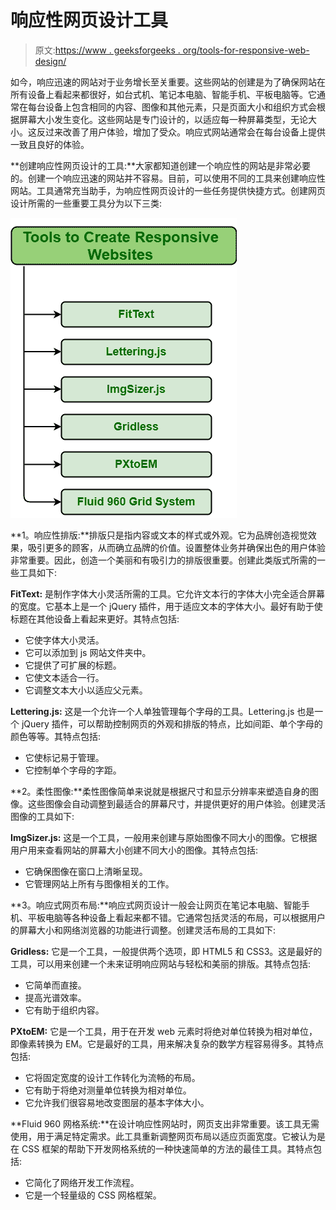 # 响应性网页设计工具

> 原文:[https://www . geeksforgeeks . org/tools-for-responsive-web-design/](https://www.geeksforgeeks.org/tools-for-responsive-web-design/)

如今，响应迅速的网站对于业务增长至关重要。这些网站的创建是为了确保网站在所有设备上看起来都很好，如台式机、笔记本电脑、智能手机、平板电脑等。它通常在每台设备上包含相同的内容、图像和其他元素，只是页面大小和组织方式会根据屏幕大小发生变化。这些网站是专门设计的，以适应每一种屏幕类型，无论大小。这反过来改善了用户体验，增加了受众。响应式网站通常会在每台设备上提供一致且良好的体验。

**创建响应性网页设计的工具:**大家都知道创建一个响应性的网站是非常必要的。创建一个响应迅速的网站并不容易。目前，可以使用不同的工具来创建响应性网站。工具通常充当助手，为响应性网页设计的一些任务提供快捷方式。创建网页设计所需的一些重要工具分为以下三类:

![](img/454095254e80196a2001a1f69b965ccc.png)

**1。响应性排版:**排版只是指内容或文本的样式或外观。它为品牌创造视觉效果，吸引更多的顾客，从而确立品牌的价值。设置整体业务并确保出色的用户体验非常重要。因此，创造一个美丽和有吸引力的排版很重要。创建此类版式所需的一些工具如下:

**FitText:** 是制作字体大小灵活所需的工具。它允许文本行的字体大小完全适合屏幕的宽度。它基本上是一个 jQuery 插件，用于适应文本的字体大小。最好有助于使标题在其他设备上看起来更好。其特点包括:

*   它使字体大小灵活。
*   它可以添加到 js 网站文件夹中。
*   它提供了可扩展的标题。
*   它使文本适合一行。
*   它调整文本大小以适应父元素。

**Lettering.js:** 这是一个允许一个人单独管理每个字母的工具。Lettering.js 也是一个 jQuery 插件，可以帮助控制网页的外观和排版的特点，比如间距、单个字母的颜色等等。其特点包括:

*   它使标记易于管理。
*   它控制单个字母的字距。

**2。柔性图像:**柔性图像简单来说就是根据尺寸和显示分辨率来塑造自身的图像。这些图像会自动调整到最适合的屏幕尺寸，并提供更好的用户体验。创建灵活图像的工具如下:

**ImgSizer.js:** 这是一个工具，一般用来创建与原始图像不同大小的图像。它根据用户用来查看网站的屏幕大小创建不同大小的图像。其特点包括:

*   它确保图像在窗口上清晰呈现。
*   它管理网站上所有与图像相关的工作。

**3。响应式网页布局:**响应式网页设计一般会让网页在笔记本电脑、智能手机、平板电脑等各种设备上看起来都不错。它通常包括灵活的布局，可以根据用户的屏幕大小和网络浏览器的功能进行调整。创建灵活布局的工具如下:

**Gridless:** 它是一个工具，一般提供两个选项，即 HTML5 和 CSS3。这是最好的工具，可以用来创建一个未来证明响应网站与轻松和美丽的排版。其特点包括:

*   它简单而直接。
*   提高光谱效率。
*   它有助于组织内容。

**PXtoEM:** 它是一个工具，用于在开发 web 元素时将绝对单位转换为相对单位，即像素转换为 EM。它是最好的工具，用来解决复杂的数学方程容易得多。其特点包括:

*   它将固定宽度的设计工作转化为流畅的布局。
*   它有助于将绝对测量单位转换为相对单位。
*   它允许我们很容易地改变图层的基本字体大小。

**Fluid 960 网格系统:**在设计响应性网站时，网页支出非常重要。该工具无需使用，用于满足特定需求。此工具重新调整网页布局以适应页面宽度。它被认为是在 CSS 框架的帮助下开发网格系统的一种快速简单的方法的最佳工具。其特点包括:

*   它简化了网络开发工作流程。
*   它是一个轻量级的 CSS 网格框架。